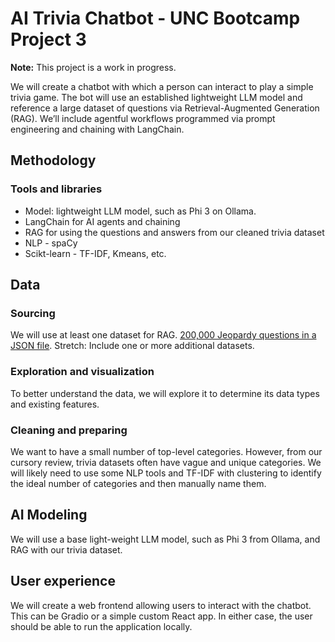# AI Trivia Chatbot - UNC Bootcamp Project 3

**Note:** This project is a work in progress.

We will create a chatbot with which a person can interact to play a simple trivia game. The bot will use an established lightweight LLM model and reference a large dataset of questions via Retrieval-Augmented Generation (RAG). We’ll include agentful workflows programmed via prompt engineering and chaining with LangChain.

## Methodology

### Tools and libraries

* Model: lightweight LLM model, such as Phi 3 on Ollama.
* LangChain for AI agents and chaining
* RAG for using the questions and answers from our cleaned trivia dataset
* NLP - spaCy
* Scikt-learn - TF-IDF, Kmeans, etc.

## Data

### Sourcing

We will use at least one dataset for RAG. [200,000 Jeopardy questions in a JSON file](https://www.reddit.com/r/datasets/comments/1uyd0t/200000_jeopardy_questions_in_a_json_file/?rdt=43915). Stretch: Include one or more additional datasets.

### Exploration and visualization

To better understand the data, we will explore it to determine its data types and existing features.

### Cleaning and preparing

We want to have a small number of top-level categories. However, from our cursory review, trivia datasets often have vague and unique categories. We will likely need to use some NLP tools and TF-IDF with clustering to identify the ideal number of categories and then manually name them.

## AI Modeling

We will use a base light-weight LLM model, such as Phi 3 from Ollama, and RAG with our trivia dataset.

## User experience

We will create a web frontend allowing users to interact with the chatbot. This can be Gradio or a simple custom React app. In either case, the user should be able to run the application locally.

